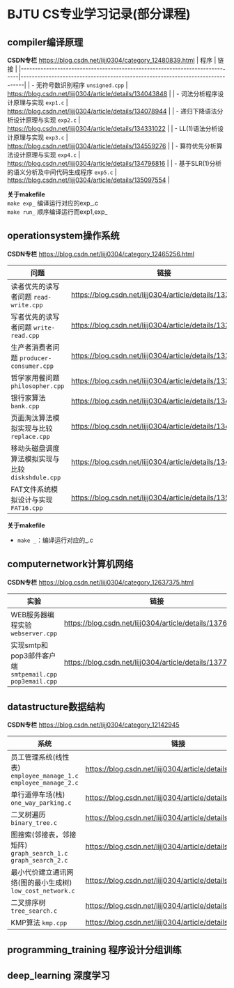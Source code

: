 # BJTU CS专业学习记录(部分课程)

##  compiler编译原理  
**CSDN专栏** <https://blog.csdn.net/lijj0304/category_12480839.html>
| 程序                                                                                                            | 链接                                                                                                              |
|-----------------------------------------------------------------------------|-------------------------------------------------------------------------------|
| - 无符号数识别程序 `unsigned.cpp`                                             | <https://blog.csdn.net/lijj0304/article/details/134043848> |
| - 词法分析程序设计原理与实现 `exp1.c`                                     | <https://blog.csdn.net/lijj0304/article/details/134078944> |
| - 递归下降语法分析设计原理与实现 `exp2.c`                            | <https://blog.csdn.net/lijj0304/article/details/134331022> |
| - LL(1)语法分析设计原理与实现 `exp3.c`                                    | <https://blog.csdn.net/lijj0304/article/details/134559276> |
| - 算符优先分析算法设计原理与实现 `exp4.c`                            | <https://blog.csdn.net/lijj0304/article/details/134796816> |
| - 基于SLR(1)分析的语义分析及中间代码生成程序 `exp5.c` | <https://blog.csdn.net/lijj0304/article/details/135097554> |  

**关于makefile**   
`make exp_` 编译运行对应的exp_.c  
`make run_` 顺序编译运行而exp1,exp_  

## operationsystem操作系统

**CSDN专栏** <https://blog.csdn.net/lijj0304/category_12465256.html>

| 问题                                                                                                    | 链接                                                                                                               |
|------------------------------------------------------------------------|-------------------------------------------------------------------------------|
| 读者优先的读写者问题 `read-write.cpp`                             | <https://blog.csdn.net/lijj0304/article/details/133721501> |
| 写者优先的读写者问题 `write-read.cpp`                             | <https://blog.csdn.net/lijj0304/article/details/133722397> |
| 生产者消费者问题 `producer-consumer.cpp`                   | <https://blog.csdn.net/lijj0304/article/details/133722854> |
| 哲学家用餐问题 `philosopher.cpp`                                       | <https://blog.csdn.net/lijj0304/article/details/133723685> |
| 银行家算法 `bank.cpp`                                                               | <https://blog.csdn.net/lijj0304/article/details/134059646> |
| 页面淘汰算法模拟实现与比较 `replace.cpp`                      | <https://blog.csdn.net/lijj0304/article/details/134177033> |
| 移动头磁盘调度算法模拟实现与比较 `diskshdule.cpp` | <https://blog.csdn.net/lijj0304/article/details/134843393> |
| FAT文件系统模拟设计与实现 `FAT16.cpp`                          | <https://blog.csdn.net/lijj0304/article/details/135143196> |

**关于makefile**
- `make _`：编译运行对应的_.c

## computernetwork计算机网络

**CSDN专栏** <https://blog.csdn.net/lijj0304/category_12637375.html>

| 实验                                                                                                                      | 链接                                                                                                             |
|-----------------------------------------------------------------------------------|-------------------------------------------------------------------------------|
| WEB服务器编程实验 `webserver.cpp`                                                   | <https://blog.csdn.net/lijj0304/article/details/137605114> |
| 实现smtp和pop3邮件客户端 `smtpemail.cpp pop3email.cpp` | <https://blog.csdn.net/lijj0304/article/details/137729276> |

## datastructure数据结构

**CSDN专栏** <https://blog.csdn.net/lijj0304/category_12142945>

| 系统                                                                                                                                         | 链接                                                                                                                        |
|------------------------------------------------------------------------------------------------|-------------------------------------------------------------------------------------|
| 员工管理系统(线性表) `employee_manage_1.c employee_manage_2.c` | <https://blog.csdn.net/lijj0304/article/details/128314731> |
| 单行道停车场(栈) `one_way_parking.c`                                                                   | <https://blog.csdn.net/lijj0304/article/details/128314843> |
| 二叉树遍历 `binary_tree.c`                                                                                            | <https://blog.csdn.net/lijj0304/article/details/128314915> |
| 图搜索(邻接表，邻接矩阵) `graph_search_1.c graph_search_2.c`                | <https://blog.csdn.net/lijj0304/article/details/128314950> |
| 最小代价建立通讯网络(图的最小生成树) `low_cost_network.c`                      | <https://blog.csdn.net/lijj0304/article/details/128314982> |
| 二叉排序树 `tree_search.c`                                                                                            | <https://blog.csdn.net/lijj0304/article/details/128315006> |
| KMP算法 `kmp.cpp`                                                                                                          | <https://blog.csdn.net/lijj0304/article/details/127265059> |

## programming_training 程序设计分组训练

## deep_learning 深度学习
